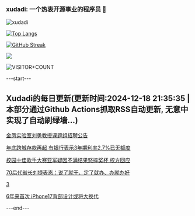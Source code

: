 ### xudadi: 一个热衷开源事业的程序员 👋

![xudadi](https://github-readme-stats-git-masterorgs-github-readme-stats-team.vercel.app/api?username=xudadi)

[![Top Langs](https://github-readme-stats.vercel.app/api/top-langs/?username=xudadi)](https://github.com/anuraghazra/github-readme-stats)

[![GitHub Streak](https://streak-stats.demolab.com?user=xudadi&locale=zh_Hans)](https://git.io/streak-stats)

![](https://raw.githubusercontent.com/xudadi/xudadi/main/assets/github-contribution-grid-snake.svg)

![VISITOR+COUNT](https://komarev.com/ghpvc/?username=xudadi&label=VISITOR+COUNT)


---start---

## Xudadi的每日更新(更新时间:2024-12-18 21:35:35 | 本部分通过Github Actions抓取RSS自动更新, 无意中实现了自动刷绿墙...)

[金凤实验室刘勇教授课题组招聘公告](https://www.gongkaoleida.com/article/2235690)

[年底跨城存款再起 有银行表示3年期利率2.7%已无额度](https://m.163.com/news/article/JJNDJJ1V05198CJN.html)

[校园十佳歌手大赛亚军疑因不满结果怒摔奖杯 校方回应](https://m.163.com/news/article/JJMKOFHM053469KC.html)

[70后代省长刘捷表态：说了就干、定了就办、办就办好](https://m.163.com/news/article/JJNABOHO0001899O.html)

[3](https://m.163.com/touch/news/sub/domestic)

[6年来首次 iPhone17背部设计或将大换代](https://m.163.com/news/article/JJN9HPD0053469LG.html)

---end---
